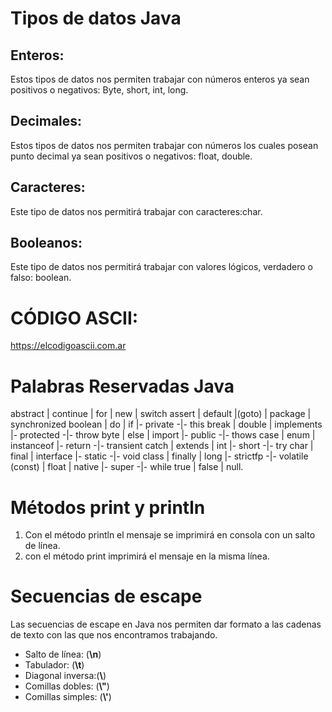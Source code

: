 # Tipos de datos Java

## Enteros:
Estos tipos de datos nos permiten trabajar con números enteros ya sean positivos o negativos: Byte, short, int, long.
## Decimales: 
Estos tipos de datos nos permiten trabajar con números los cuales posean punto decimal ya sean positivos o negativos: float, double.
## Caracteres: 
Este tipo de datos nos permitirá trabajar con caracteres:char.
## Booleanos:
Este tipo de datos nos permitirá trabajar con valores lógicos, verdadero o falso: boolean.

# CÓDIGO ASCII: 

https://elcodigoascii.com.ar 

# Palabras Reservadas Java


abstract | continue | for        |  new    | switch
assert   | default  |(goto)      | package |	synchronized
boolean  |	do      | if         |- private -|- this
break    | double   | implements |-	protected -|- throw
byte     | else     | import     |- public -|- thows
case     | enum     | instanceof |- return -|- transient
catch    | extends  | int        |- short -|- try
char     | final    | interface  |- static -|- void
class    | finally  | long       |- strictfp -|- volatile
(const)  | float    | native     |- super -|- while
true     | false    | null.

# Métodos print y println

1. Con el método println el mensaje se imprimirá en consola con un salto de línea.
1. con el método print imprimirá el mensaje en la misma línea.

# Secuencias de escape 

Las secuencias de escape en Java nos permiten dar formato a las cadenas de texto con las que nos encontramos trabajando.

* Salto de línea: (**\n**)
* Tabulador: (**\t**)
* Diagonal inversa:(**\\**)
* Comillas dobles: (**\\"**)
* Comillas simples: (**\\'**)
